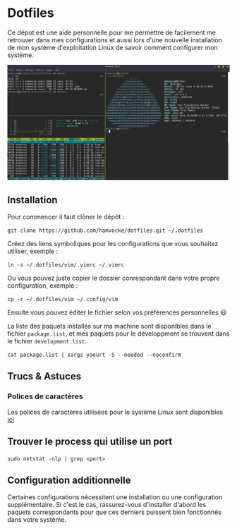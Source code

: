 # Dotfiles

Ce dépot est une aide personnelle pour me permettre de facilement me retrouver dans mes configurations et aussi lors d'une nouvelle installation de mon système d'exploitation Linux de savoir comment configurer mon système.


![tmux screenshot](screenshot.png)


## Installation

Pour commencer il faut clôner le dépôt :

```
git clone https://github.com/hamvocke/dotfiles.git ~/.dotfiles
```
Créez des liens symboliques pour les configurations que vous souhaitez utiliser, exemple :

```
ln -s ~/.dotfiles/vim/.vimrc ~/.vimrc
```
Ou vous pouvez juste copier le dossier conrespondant dans votre propre configuration, exemple :

```
cp -r ~/.dotfiles/vim ~/.config/vim
```

Ensuite vous pouvez éditer le fichier selon vos préférences personnelles :smiley:

La liste des paquets installés sur ma machine sont disponibles dans le fichier `package.list`, et mes paquets pour le développment se trouvent dans le fichier `development.list`.

```
cat package.list | xargs yaourt -S --needed --noconfirm
```

## Trucs & Astuces

### Polices de caractères

Les polices de caractères utilisées pour le système Linux sont disponibles [ici](https://github.com/powerline/fonts)

## Trouver le process qui utilise un port

```
sudo netstat -nlp | grep <port>
```

## Configuration additionnelle

Certaines configurations nécessitent une installation ou une configuration supplémentaire. Si c'est le cas, rassurez-vous d'installer d'abord les paquets correspondants pour que ces derniers puissent bien fonctionnés dans votre système.